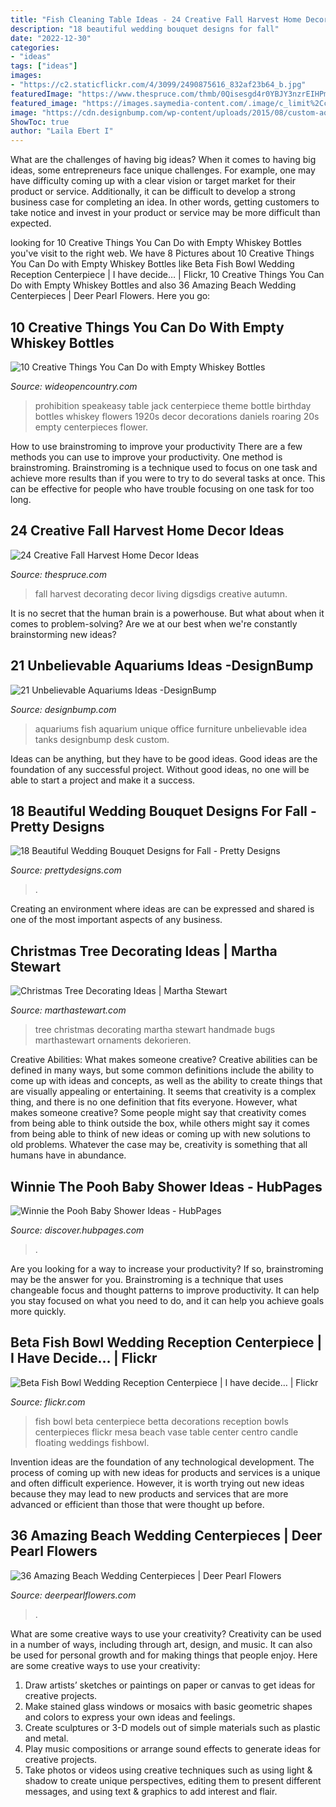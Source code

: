 ```yaml
---
title: "Fish Cleaning Table Ideas - 24 Creative Fall Harvest Home Decor Ideas"
description: "18 beautiful wedding bouquet designs for fall"
date: "2022-12-30"
categories:
- "ideas"
tags: ["ideas"]
images:
- "https://c2.staticflickr.com/4/3099/2490875616_832af23b64_b.jpg"
featuredImage: "https://www.thespruce.com/thmb/0Qisesgd4r0YBJY3nzrEIHPmXzs=/960x0/filters:no_upscale():max_bytes(150000):strip_icc()/autumnlivingroom-5990ca030d327a001038da0d.jpg"
featured_image: "https://images.saymedia-content.com/.image/c_limit%2Ccs_srgb%2Cfl_progressive%2Cq_auto:eco%2Cw_700/MTc4MjY3MjkxNjE4OTExODQ4/winnie-the-pooh-baby-shower-ideas.jpg"
image: "https://cdn.designbump.com/wp-content/uploads/2015/08/custom-aquariums-fish-tanks-1.jpg"
ShowToc: true
author: "Laila Ebert I"
---
```



What are the challenges of having big ideas?
When it comes to having big ideas, some entrepreneurs face unique challenges. For example, one may have difficulty coming up with a clear vision or target market for their product or service. Additionally, it can be difficult to develop a strong business case for completing an idea. In other words, getting customers to take notice and invest in your product or service may be more difficult than expected.

	

		
looking for 10 Creative Things You Can Do with Empty Whiskey Bottles you've visit to the right web. We have 8 Pictures about 10 Creative Things You Can Do with Empty Whiskey Bottles like Beta Fish Bowl Wedding Reception Centerpiece | I have decide… | Flickr, 10 Creative Things You Can Do with Empty Whiskey Bottles and also 36 Amazing Beach Wedding Centerpieces | Deer Pearl Flowers. Here you go:
		
    
## 10 Creative Things You Can Do With Empty Whiskey Bottles

<img loading=lazy src="http://cdn0.wideopencountry.com/wp-content/uploads/2016/04/flower-e1460042494347.jpg" onerror="this.onerror=null;this.src='https://tse4.mm.bing.net/th?id=OIP.bUPBC1HboI1nnYFcCGJOtAAAAA&amp;pid=15.1';" alt="10 Creative Things You Can Do with Empty Whiskey Bottles">

_Source: wideopencountry.com_

>prohibition speakeasy table jack centerpiece theme bottle birthday bottles whiskey flowers 1920s decor decorations daniels roaring 20s empty centerpieces flower. 

	

How to use brainstroming to improve your productivity
There are a few methods you can use to improve your productivity. One method is brainstroming. Brainstroming is a technique used to focus on one task and achieve more results than if you were to try to do several tasks at once. This can be effective for people who have trouble focusing on one task for too long.

    
## 24 Creative Fall Harvest Home Decor Ideas

<img loading=lazy src="https://www.thespruce.com/thmb/0Qisesgd4r0YBJY3nzrEIHPmXzs=/960x0/filters:no_upscale():max_bytes(150000):strip_icc()/autumnlivingroom-5990ca030d327a001038da0d.jpg" onerror="this.onerror=null;this.src='https://tse3.mm.bing.net/th?id=OIP.JXrGYfbE9kaCq1J8JWbbrgHaJ4&amp;pid=15.1';" alt="24 Creative Fall Harvest Home Decor Ideas">

_Source: thespruce.com_

>fall harvest decorating decor living digsdigs creative autumn. 

	

It is no secret that the human brain is a powerhouse. But what about when it comes to problem-solving? Are we at our best when we're constantly brainstorming new ideas?

    
## 21 Unbelievable Aquariums Ideas -DesignBump

<img loading=lazy src="https://cdn.designbump.com/wp-content/uploads/2015/08/custom-aquariums-fish-tanks-1.jpg" onerror="this.onerror=null;this.src='https://tse3.mm.bing.net/th?id=OIP.UUTIJL7VEA-3BAjFl8IxIgHaFC&amp;pid=15.1';" alt="21 Unbelievable Aquariums Ideas -DesignBump">

_Source: designbump.com_

>aquariums fish aquarium unique office furniture unbelievable idea tanks designbump desk custom. 

	

Ideas can be anything, but they have to be good ideas. Good ideas are the foundation of any successful project. Without good ideas, no one will be able to start a project and make it a success.

    
## 18 Beautiful Wedding Bouquet Designs For Fall - Pretty Designs

<img loading=lazy src="http://www.prettydesigns.com/wp-content/uploads/2014/08/Pretty-Bouquet.jpg" onerror="this.onerror=null;this.src='https://tse1.mm.bing.net/th?id=OIP.fAJp2aDW9vjRulQdQQylFgHaLG&amp;pid=15.1';" alt="18 Beautiful Wedding Bouquet Designs for Fall - Pretty Designs">

_Source: prettydesigns.com_

>. 

	

Creating an environment where ideas are can be expressed and shared is one of the most important aspects of any business.

    
## Christmas Tree Decorating Ideas | Martha Stewart

<img loading=lazy src="http://www.marthastewart.com/sites/files/marthastewart.com/imagecache/wmax-1500/ecl/msliving-hires/2012/12_december/woodlands/tree-971-mld108759_sq.jpg" onerror="this.onerror=null;this.src='https://tse4.mm.bing.net/th?id=OIP.3L9yXo0zwgyA0IHiCL9qdwHaHa&amp;pid=15.1';" alt="Christmas Tree Decorating Ideas | Martha Stewart">

_Source: marthastewart.com_

>tree christmas decorating martha stewart handmade bugs marthastewart ornaments dekorieren. 

	

Creative Abilities: What makes someone creative?
Creative abilities can be defined in many ways, but some common definitions include the ability to come up with ideas and concepts, as well as the ability to create things that are visually appealing or entertaining. It seems that creativity is a complex thing, and there is no one definition that fits everyone. However, what makes someone creative? Some people might say that creativity comes from being able to think outside the box, while others might say it comes from being able to think of new ideas or coming up with new solutions to old problems. Whatever the case may be, creativity is something that all humans have in abundance.

    
## Winnie The Pooh Baby Shower Ideas - HubPages

<img loading=lazy src="https://images.saymedia-content.com/.image/c_limit%2Ccs_srgb%2Cfl_progressive%2Cq_auto:eco%2Cw_700/MTc4MjY3MjkxNjE4OTExODQ4/winnie-the-pooh-baby-shower-ideas.jpg" onerror="this.onerror=null;this.src='https://tse4.mm.bing.net/th?id=OIP.BHWXsXmhciPrfIkXskicmgHaJ3&amp;pid=15.1';" alt="Winnie the Pooh Baby Shower Ideas - HubPages">

_Source: discover.hubpages.com_

>. 

	

Are you looking for a way to increase your productivity? If so, brainstroming may be the answer for you. Brainstroming is a technique that uses changeable focus and thought patterns to improve productivity. It can help you stay focused on what you need to do, and it can help you achieve goals more quickly.

    
## Beta Fish Bowl Wedding Reception Centerpiece | I Have Decide… | Flickr

<img loading=lazy src="https://c2.staticflickr.com/4/3099/2490875616_832af23b64_b.jpg" onerror="this.onerror=null;this.src='https://tse1.mm.bing.net/th?id=OIP.xkl9x_EdpgJRHfYuwIRYzAHaK1&amp;pid=15.1';" alt="Beta Fish Bowl Wedding Reception Centerpiece | I have decide… | Flickr">

_Source: flickr.com_

>fish bowl beta centerpiece betta decorations reception bowls centerpieces flickr mesa beach vase table center centro candle floating weddings fishbowl. 

	

Invention ideas are the foundation of any technological development. The process of coming up with new ideas for products and services is a unique and often difficult experience. However, it is worth trying out new ideas because they may lead to new products and services that are more advanced or efficient than those that were thought up before.

    
## 36 Amazing Beach Wedding Centerpieces | Deer Pearl Flowers

<img loading=lazy src="https://www.deerpearlflowers.com/wp-content/uploads/2015/04/beach-theme-candle-centerpieces-for-wedding-tables.jpg" onerror="this.onerror=null;this.src='https://tse4.mm.bing.net/th?id=OIP.NZDtV8rhd6egIxfNeqqe5gHaLE&amp;pid=15.1';" alt="36 Amazing Beach Wedding Centerpieces | Deer Pearl Flowers">

_Source: deerpearlflowers.com_

>. 

	

What are some creative ways to use your creativity?
Creativity can be used in a number of ways, including through art, design, and music. It can also be used for personal growth and for making things that people enjoy. Here are some creative ways to use your creativity: 
1. Draw artists’ sketches or paintings on paper or canvas to get ideas for creative projects. 
2. Make stained glass windows or mosaics with basic geometric shapes and colors to express your own ideas and feelings. 
3. Create sculptures or 3-D models out of simple materials such as plastic and metal. 
4. Play music compositions or arrange sound effects to generate ideas for creative projects. 
5. Take photos or videos using creative techniques such as using light & shadow to create unique perspectives, editing them to present different messages, and using text & graphics to add interest and flair.

